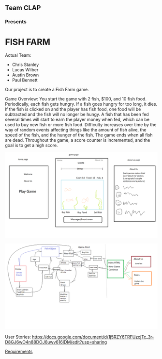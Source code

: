 ## Team CLAP
### Presents
# FISH FARM
Actual Team:
- Chris Stanley
- Lucas Wilber
- Austin Brown 
- Paul Bennett

Our project is to create a Fish Farm game.

Game Overview:
  You start the game with 2 fish, $100, and 10 fish food. Periodically, each fish gets hungry. If a fish goes hungry for too long, it dies. If the fish is clicked on and the player has fish food, one food will be subtracted and the fish will no longer be hungy. A fish that has been fed several times will start to earn the player money when fed, which can be used to buy new fish or more fish food. Difficulty increases over time by the way of random events affecting things like the amount of fish alive, the speed of the fish, and the hunger of the fish. The game ends when all fish are dead. Throughout the game, a score counter is incremented, and the goal is to get a high score.

![Wireframes](https://github.com/fish-farm-CLAP/fish-farm/blob/development/assets/fishProjectWireframe_gamePage.png?raw=true)

![Domain Model](https://github.com/fish-farm-CLAP/fish-farm/blob/development/assets/Domain%20Model%20v3.png)

User Stories: https://docs.google.com/document/d/1j5RZY6TRFUzcjTc_3r-D8GJ6wO4n88DOJ6uwv616IDM/edit?usp=sharing

[Requirements](./requirements.md)
